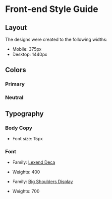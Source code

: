 # Front-end Style Guide

## Layout

The designs were created to the following widths:

- Mobile: 375px
- Desktop: 1440px

## Colors

### Primary


### Neutral


## Typography

### Body Copy

- Font size: 15px

### Font

- Family: [Lexend Deca](https://fonts.google.com/specimen/Lexend+Deca)
- Weights: 400

- Family: [Big Shoulders Display](https://fonts.google.com/specimen/Big+Shoulders+Display)
- Weights: 700
